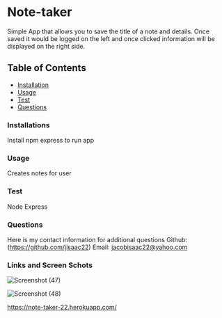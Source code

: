 # Note-taker
Simple App that allows you to save the title of a note and details. Once saved it would be logged on the left and once clicked information will be displayed on the right side.

## Table of Contents
* [Installation](#Installation)
* [Usage](#Usage)
* [Test](#Test)
* [Questions](#Questions)

### Installations
Install npm express to run app

### Usage
Creates notes for user

### Test 
Node
Express

### Questions
Here is my contact information for additional questions
Github: (https://github.com/jisaac22)
Email: jacobisaac22@yahoo.com

### Links and Screen Schots

![Screenshot (47)](https://user-images.githubusercontent.com/82920643/126023006-9b796f45-41ae-466d-a280-6b616eb6f967.png)

![Screenshot (48)](https://user-images.githubusercontent.com/82920643/126023013-eaafb739-f0da-46a8-a7bb-9d856821f919.png)

https://note-taker-22.herokuapp.com/

